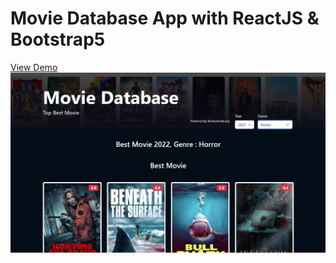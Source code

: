 # Movie Database App with ReactJS & Bootstrap5

[View Demo](https://movie-database-react-fetch.web.app/)
![Images Demo](\src\img\images.jpg)